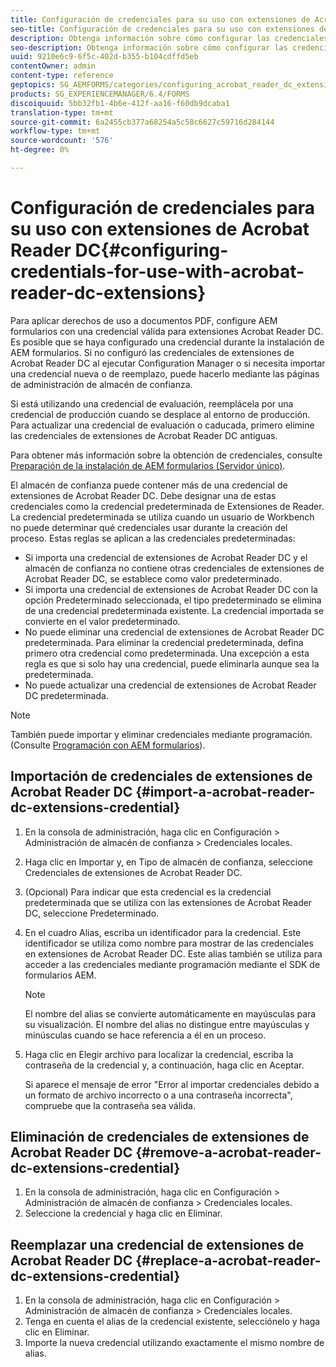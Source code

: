 ```yaml
---
title: Configuración de credenciales para su uso con extensiones de Acrobat Reader DC
seo-title: Configuración de credenciales para su uso con extensiones de Acrobat Reader DC
description: Obtenga información sobre cómo configurar las credenciales para usarlas con extensiones de Acrobat Reader DC.
seo-description: Obtenga información sobre cómo configurar las credenciales para usarlas con extensiones de Acrobat Reader DC.
uuid: 9210e6c9-6f5c-402d-b355-b104cdffd5eb
contentOwner: admin
content-type: reference
geptopics: SG_AEMFORMS/categories/configuring_acrobat_reader_dc_extensions
products: SG_EXPERIENCEMANAGER/6.4/FORMS
discoiquuid: 5bb32fb1-4b6e-412f-aa16-f60db9dcaba1
translation-type: tm+mt
source-git-commit: 6a2455cb377a68254a5c58c6627c59716d284144
workflow-type: tm+mt
source-wordcount: '576'
ht-degree: 0%

---
```



# Configuración de credenciales para su uso con extensiones de Acrobat Reader DC{#configuring-credentials-for-use-with-acrobat-reader-dc-extensions}

Para aplicar derechos de uso a documentos PDF, configure AEM formularios con una credencial válida para extensiones Acrobat Reader DC. Es posible que se haya configurado una credencial durante la instalación de AEM formularios. Si no configuró las credenciales de extensiones de Acrobat Reader DC al ejecutar Configuration Manager o si necesita importar una credencial nueva o de reemplazo, puede hacerlo mediante las páginas de administración de almacén de confianza.

Si está utilizando una credencial de evaluación, reemplácela por una credencial de producción cuando se desplace al entorno de producción. Para actualizar una credencial de evaluación o caducada, primero elimine las credenciales de extensiones de Acrobat Reader DC antiguas.

Para obtener más información sobre la obtención de credenciales, consulte [Preparación de la instalación de AEM formularios (Servidor único)](https://www.adobe.com/go/learn_aemforms_prepareInstallsingle_63).

El almacén de confianza puede contener más de una credencial de extensiones de Acrobat Reader DC. Debe designar una de estas credenciales como la credencial predeterminada de Extensiones de Reader. La credencial predeterminada se utiliza cuando un usuario de Workbench no puede determinar qué credenciales usar durante la creación del proceso. Estas reglas se aplican a las credenciales predeterminadas:

* Si importa una credencial de extensiones de Acrobat Reader DC y el almacén de confianza no contiene otras credenciales de extensiones de Acrobat Reader DC, se establece como valor predeterminado.
* Si importa una credencial de extensiones de Acrobat Reader DC con la opción Predeterminado seleccionada, el tipo predeterminado se elimina de una credencial predeterminada existente. La credencial importada se convierte en el valor predeterminado.
* No puede eliminar una credencial de extensiones de Acrobat Reader DC predeterminada. Para eliminar la credencial predeterminada, defina primero otra credencial como predeterminada. Una excepción a esta regla es que si solo hay una credencial, puede eliminarla aunque sea la predeterminada.
* No puede actualizar una credencial de extensiones de Acrobat Reader DC predeterminada.

>[!NOTE]
>
>También puede importar y eliminar credenciales mediante programación. (Consulte [Programación con AEM formularios](https://www.adobe.com/go/learn_aemforms_programming_63)).

## Importación de credenciales de extensiones de Acrobat Reader DC {#import-a-acrobat-reader-dc-extensions-credential}

1. En la consola de administración, haga clic en Configuración > Administración de almacén de confianza > Credenciales locales.
1. Haga clic en Importar y, en Tipo de almacén de confianza, seleccione Credenciales de extensiones de Acrobat Reader DC.
1. (Opcional) Para indicar que esta credencial es la credencial predeterminada que se utiliza con las extensiones de Acrobat Reader DC, seleccione Predeterminado.
1. En el cuadro Alias, escriba un identificador para la credencial. Este identificador se utiliza como nombre para mostrar de las credenciales en extensiones de Acrobat Reader DC. Este alias también se utiliza para acceder a las credenciales mediante programación mediante el SDK de formularios AEM.

   >[!NOTE]
   >
   >El nombre del alias se convierte automáticamente en mayúsculas para su visualización. El nombre del alias no distingue entre mayúsculas y minúsculas cuando se hace referencia a él en un proceso.

1. Haga clic en Elegir archivo para localizar la credencial, escriba la contraseña de la credencial y, a continuación, haga clic en Aceptar.

   Si aparece el mensaje de error &quot;Error al importar credenciales debido a un formato de archivo incorrecto o a una contraseña incorrecta&quot;, compruebe que la contraseña sea válida.

## Eliminación de credenciales de extensiones de Acrobat Reader DC {#remove-a-acrobat-reader-dc-extensions-credential}

1. En la consola de administración, haga clic en Configuración > Administración de almacén de confianza > Credenciales locales.
1. Seleccione la credencial y haga clic en Eliminar.

## Reemplazar una credencial de extensiones de Acrobat Reader DC {#replace-a-acrobat-reader-dc-extensions-credential}

1. En la consola de administración, haga clic en Configuración > Administración de almacén de confianza > Credenciales locales.
1. Tenga en cuenta el alias de la credencial existente, selecciónelo y haga clic en Eliminar.
1. Importe la nueva credencial utilizando exactamente el mismo nombre de alias.


